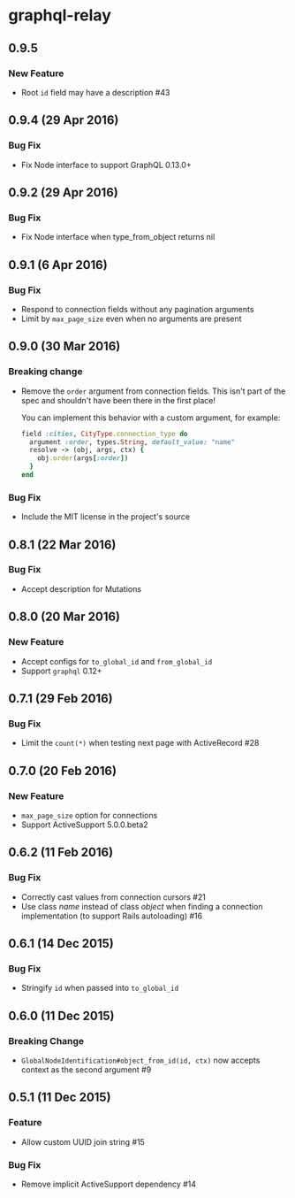 # graphql-relay

## 0.9.5

### New Feature

- Root `id` field may have a description #43

## 0.9.4 (29 Apr 2016)

### Bug Fix

- Fix Node interface to support GraphQL 0.13.0+

## 0.9.2 (29 Apr 2016)

### Bug Fix

- Fix Node interface when type_from_object returns nil

## 0.9.1 (6 Apr 2016)

### Bug Fix

- Respond to connection fields without any pagination arguments
- Limit by `max_page_size` even when no arguments are present

## 0.9.0 (30 Mar 2016)

### Breaking change

- Remove the `order` argument from connection fields. This isn't part of the spec and shouldn't have been there in the first place!

  You can implement this behavior with a custom argument, for example:

   ```ruby
   field :cities, CityType.connection_type do
     argument :order, types.String, default_value: "name"
     resolve -> (obj, args, ctx) {
       obj.order(args[:order])
     }
   end
   ```

### Bug Fix

- Include the MIT license in the project's source

## 0.8.1 (22 Mar 2016)

### Bug Fix

- Accept description for Mutations

## 0.8.0 (20 Mar 2016)

### New Feature

- Accept configs for `to_global_id` and `from_global_id`
- Support `graphql` 0.12+

## 0.7.1 (29 Feb 2016)

### Bug Fix

- Limit the `count(*)` when testing next page with ActiveRecord #28

## 0.7.0 (20 Feb 2016)

### New Feature

- `max_page_size` option for connections
- Support ActiveSupport 5.0.0.beta2

## 0.6.2 (11 Feb 2016)

### Bug Fix

- Correctly cast values from connection cursors #21
- Use class _name_ instead of class _object_ when finding a connection implementation (to support Rails autoloading) #16

## 0.6.1 (14 Dec 2015)

### Bug Fix

- Stringify `id` when passed into `to_global_id`

## 0.6.0 (11 Dec 2015)

### Breaking Change

- `GlobalNodeIdentification#object_from_id(id, ctx)` now accepts context as the second argument #9

## 0.5.1 (11 Dec 2015)


### Feature

- Allow custom UUID join string #15

### Bug Fix

- Remove implicit ActiveSupport dependency #14

